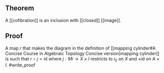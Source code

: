 ## Theorem
A [[cofibration]] is an inclusion with [[closed]] [[image]]. 
## Proof
A map $r$ that makes the diagram in the definition of [[mapping cylinder#A Concise Course in Algebraic Topology Concise version|mapping cylinder]] is such that $r\circ j = \text{id}$ where $j:Mi\to X\times I$ restricts to $i_0$ on $X$ and $\times \text{id}$ on $A\times I$. #write_proof 